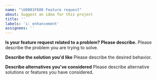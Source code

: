 ```yaml
---
name: "\U0001F680 Feature request"
about: Suggest an idea for this project
title: ''
labels: 'i: enhancement'
assignees: ''
---
```


<!--
Thank you for suggesting an idea to make this project better!

Please fill in as much of the template below as you're able.
-->

**Is your feature request related to a problem? Please describe.**
Please describe the problem you are trying to solve.

**Describe the solution you'd like**
Please describe the desired behavior.

**Describe alternatives you've considered**
Please describe alternative solutions or features you have considered.
